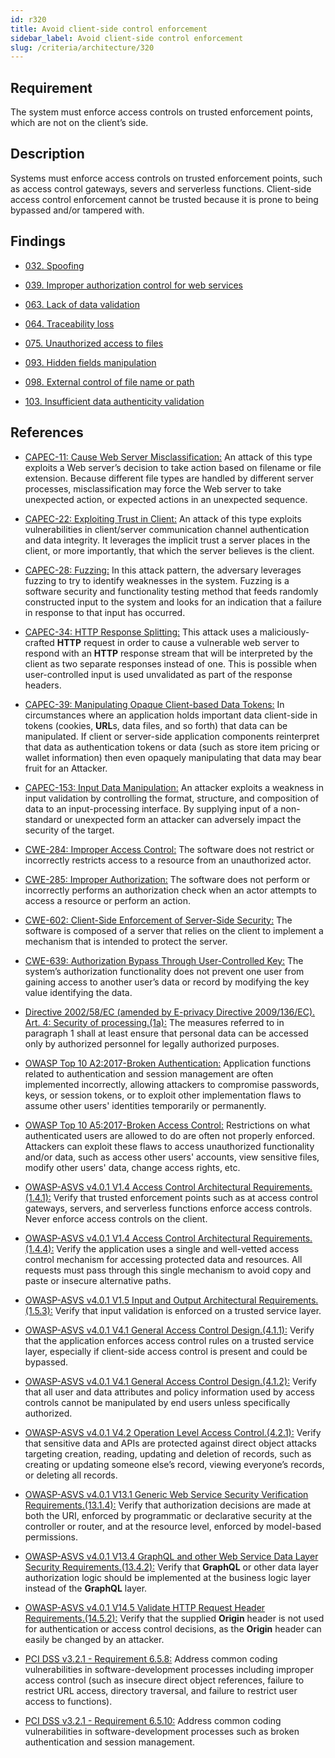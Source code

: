 ```yaml
---
id: r320
title: Avoid client-side control enforcement
sidebar_label: Avoid client-side control enforcement
slug: /criteria/architecture/320
---
```


## Requirement

The system must enforce access controls on trusted enforcement points,
which are not on the client’s side.

## Description

Systems must enforce access controls on trusted enforcement points,
such as access control gateways, severs and serverless functions.
Client-side access control enforcement cannot be trusted because it is prone
to being bypassed and/or tampered with.

## Findings

- [032. Spoofing](https://fluidattacks.com/products/rules/findings/032/)

- [039. Improper authorization control for web services](https://fluidattacks.com/products/rules/findings/039/)

- [063. Lack of data validation](https://fluidattacks.com/products/rules/findings/063/)

- [064. Traceability loss](https://fluidattacks.com/products/rules/findings/064/)

- [075. Unauthorized access to files](https://fluidattacks.com/products/rules/findings/075/)

- [093. Hidden fields manipulation](https://fluidattacks.com/products/rules/findings/093/)

- [098. External control of file name or path](https://fluidattacks.com/products/rules/findings/098/)

- [103. Insufficient data authenticity validation](https://fluidattacks.com/products/rules/findings/103/)

## References

- [CAPEC-11: Cause Web Server Misclassification:](https://capec.mitre.org/data/definitions/11.html)
An attack of this type exploits a Web server’s decision to take action based
on filename or file extension.
Because different file types are handled by different server processes,
misclassification may force the Web server to take unexpected action,
or expected actions in an unexpected sequence.

- [CAPEC-22: Exploiting Trust in Client:](https://capec.mitre.org/data/definitions/22.html)
An attack of this type exploits vulnerabilities in client/server communication
channel authentication and data integrity. It leverages the implicit trust a
server places in the client, or more importantly, that which the server
believes is the client.

- [CAPEC-28: Fuzzing:](https://capec.mitre.org/data/definitions/28.html)
In this attack pattern, the adversary leverages fuzzing to try to
identify weaknesses in the system.
Fuzzing is a software security and functionality testing method that feeds
randomly constructed input to the system and looks for an indication that a
failure in response to that input has occurred.

- [CAPEC-34: HTTP Response Splitting:](https://capec.mitre.org/data/definitions/34.html)
This attack uses a maliciously-crafted **HTTP** request in order to cause a
vulnerable web server to respond with an **HTTP** response stream that will be
interpreted by the client as two separate responses instead of one.
This is possible when user-controlled input is used unvalidated as part of the
response headers.

- [CAPEC-39: Manipulating Opaque Client-based Data Tokens:](https://capec.mitre.org/data/definitions/39.html)
In circumstances where an application holds important data client-side in
tokens (cookies, **URL**s, data files, and so forth) that data can be
manipulated. If client or server-side application components reinterpret that
data as authentication tokens or data (such as store item pricing or wallet
information) then even opaquely manipulating that data may bear fruit
for an Attacker.

- [CAPEC-153: Input Data Manipulation:](https://capec.mitre.org/data/definitions/153.html)
An attacker exploits a weakness in input validation by controlling the format,
structure, and composition of data to an input-processing interface.
By supplying input of a non-standard or unexpected form an attacker can
adversely impact the security of the target.

- [CWE-284: Improper Access Control:](https://cwe.mitre.org/data/definitions/284.html)
The software does not restrict or incorrectly restricts access to a resource
from an unauthorized actor.

- [CWE-285: Improper Authorization:](https://cwe.mitre.org/data/definitions/285.html)
The software does not perform or incorrectly performs an authorization check
when an actor attempts to access a resource or perform an action.

- [CWE-602: Client-Side Enforcement of Server-Side Security:](https://cwe.mitre.org/data/definitions/602.html)
The software is composed of a server that relies on the client to implement a
mechanism that is intended to protect the server.

- [CWE-639: Authorization Bypass Through User-Controlled Key:](https://cwe.mitre.org/data/definitions/639.html)
The system’s authorization functionality does not prevent one user from gaining
access to another user’s data or record by modifying the key value identifying
the data.

- [Directive 2002/58/EC (amended by E-privacy Directive 2009/136/EC). Art. 4: Security of processing.(1a):](https://eur-lex.europa.eu/legal-content/EN/TXT/PDF/?uri=CELEX:02002L0058-20091219)
The measures referred to in paragraph 1 shall at least ensure that personal
data can be accessed only by authorized personnel for legally
authorized purposes.

- [OWASP Top 10 A2:2017-Broken Authentication:](https://owasp.org/www-project-top-ten/OWASP_Top_Ten_2017/Top_10-2017_A2-Broken_Authentication)
Application functions related to authentication and session management are
often implemented incorrectly, allowing attackers to compromise passwords,
keys, or session tokens, or to exploit other implementation flaws to assume
other users' identities temporarily or permanently.

- [OWASP Top 10 A5:2017-Broken Access Control:](https://owasp.org/www-project-top-ten/OWASP_Top_Ten_2017/Top_10-2017_A5-Broken_Access_Control)
Restrictions on what authenticated users are allowed to do are often not
properly enforced. Attackers can exploit these flaws to access unauthorized
functionality and/or data, such as access other users' accounts,
view sensitive files, modify other users' data, change access rights, etc.

- [OWASP-ASVS v4.0.1 V1.4 Access Control Architectural Requirements.(1.4.1):](https://owasp.org/www-project-application-security-verification-standard/)
Verify that trusted enforcement points such as at access control gateways,
servers, and serverless functions enforce access controls.
Never enforce access controls on the client.

- [OWASP-ASVS v4.0.1 V1.4 Access Control Architectural Requirements.(1.4.4):](https://owasp.org/www-project-application-security-verification-standard/)
Verify the application uses a single and well-vetted access control mechanism
for accessing protected data and resources. All requests must pass through
this single mechanism to avoid copy and paste or insecure alternative paths.

- [OWASP-ASVS v4.0.1 V1.5 Input and Output Architectural Requirements.(1.5.3):](https://owasp.org/www-project-application-security-verification-standard/)
Verify that input validation is enforced on a trusted service layer.

- [OWASP-ASVS v4.0.1 V4.1 General Access Control Design.(4.1.1):](https://owasp.org/www-project-application-security-verification-standard/)
Verify that the application enforces access control rules on a trusted service
layer, especially if client-side access control is present and could
be bypassed.

- [OWASP-ASVS v4.0.1 V4.1 General Access Control Design.(4.1.2):](https://owasp.org/www-project-application-security-verification-standard/)
Verify that all user and data attributes and policy information used by access
controls cannot be manipulated by end users unless specifically authorized.

- [OWASP-ASVS v4.0.1 V4.2 Operation Level Access Control.(4.2.1):](https://owasp.org/www-project-application-security-verification-standard/)
Verify that sensitive data and APIs are protected against direct object attacks
targeting creation, reading, updating and deletion of records, such as creating
or updating someone else’s record, viewing everyone’s records,
or deleting all records.

- [OWASP-ASVS v4.0.1 V13.1 Generic Web Service Security Verification Requirements.(13.1.4):](https://owasp.org/www-project-application-security-verification-standard/)
Verify that authorization decisions are made at both the URI, enforced by
programmatic or declarative security at the controller or router, and at the
resource level, enforced by model-based permissions.

- [OWASP-ASVS v4.0.1 V13.4 GraphQL and other Web Service Data Layer Security Requirements.(13.4.2):](https://owasp.org/www-project-application-security-verification-standard/)
Verify that **GraphQL** or other data layer authorization logic should be
implemented at the business logic layer instead of the **GraphQL** layer.

- [OWASP-ASVS v4.0.1 V14.5 Validate HTTP Request Header Requirements.(14.5.2):](https://owasp.org/www-project-application-security-verification-standard/)
Verify that the supplied **Origin** header is not used for authentication or
access control decisions, as the **Origin** header can easily be changed by
an attacker.

- [PCI DSS v3.2.1 - Requirement 6.5.8:](https://www.pcisecuritystandards.org/documents/PCI_DSS_v3-2-1.pdf)
Address common coding vulnerabilities in software-development processes
including improper access control (such as insecure direct object references,
failure to restrict URL access, directory traversal, and failure to restrict
user access to functions).

- [PCI DSS v3.2.1 - Requirement 6.5.10:](https://www.pcisecuritystandards.org/documents/PCI_DSS_v3-2-1.pdf)
Address common coding vulnerabilities in software-development processes such
as broken authentication and session management.
